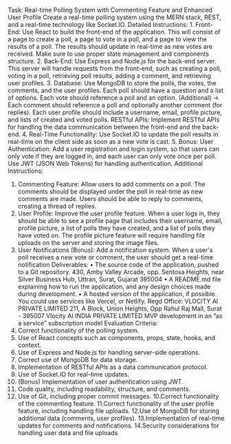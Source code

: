 Task: Real-time Polling System with Commenting Feature and Enhanced User
Profile Create a real-time polling system using the MERN stack, REST, and a real-time
technology like Socket.IO.
Detailed Instructions: 1. Front-End: Use React to build the front-end of the application.
This will consist of a page to create a poll, a page to vote in a poll, and a page to view the
results of a poll. The results should update in real-time as new votes are received. Make sure
to use proper state management and components structure.
2. Back-End: Use Express and Node.js for the back-end server. This server will handle
requests from the front-end, such as creating a poll, voting in a poll, retrieving poll results,
adding a comment, and retrieving user profiles.
3. Database: Use MongoDB to store the polls, the votes, the comments, and the user
profiles. Each poll should have a question and a list of options. Each vote should reference a
poll and an option. (Additional) -> Each comment should reference a poll and optionally
another comment (for replies). Each user profile should include a username, email, profile
picture, and lists of created and voted polls. RESTful APIs: Implement RESTful APIs for
handling the data communication between the front-end and the back-end.
4. Real-Time Functionality: Use Socket.IO to update the poll results in real-time on the
client side as soon as a new vote is cast.
5. Bonus: User Authentication: Add a user registration and login system, so that users can
only vote if they are logged in, and each user can only vote once per poll. Use JWT (JSON
Web Tokens) for handling authentication.
Additional Instructions:
1. Commenting Feature: Allow users to add comments on a poll. The comments should
be displayed under the poll in real-time as new comments are made. Users should be
able to reply to comments, creating a thread of replies.
2. User Profile: Improve the user profile feature. When a user logs in, they should be
able to see a profile page that includes their username, email, profile picture, a list of
polls they have created, and a list of polls they have voted on. The profile picture feature
will require handling file uploads on the server and storing the image files.
3. User Notifications (Bonus): Add a notification system. When a user's poll receives a
new vote or comment, the user should get a real-time notification
Deliverables:
• The source code of the application, pushed to a Git repository. 430, Amby Valley
Arcade, opp. Sentosa Heights, near Silver Business Hub, Uttran, Surat, Gujarat 395004 • A
README.md file explaining how to run the application, and any design choices made
during development.
• A hosted version of the application, if possible. You could use services like Vercel, or
Netlify.
Regd Office:
VLOCITY AI PRIVATE LIMITED
211, A Block, Union Heights, Opp Rahul Raj Mall, Surat - 395007
Vlocity AI INDIA PRIVATE LIMITED
MVP development in an ”as a service” subscription model
Evaluation Criteria:
1. Correct functionality of the polling system.
2. Use of React concepts such as components, props, state, hooks, and context.
3. Use of Express and Node.js for handling server-side operations.
4. Correct use of MongoDB for data storage.
5. Implementation of RESTful APIs as a data communication protocol.
6. Use of Socket.IO for real-time updates.
7. (Bonus) Implementation of user authentication using JWT.
8. Code quality, including readability, structure, and comments.
9. Use of Git, including proper commit messages.
10.Correct functionality of the commenting feature.
11.Correct functionality of the user profile feature, including handling file
uploads. 12.Use of MongoDB for storing additional data (comments, user
profiles). 13.Implementation of real-time updates for comments and notifications.
14.Security considerations for handling user data and file uploads